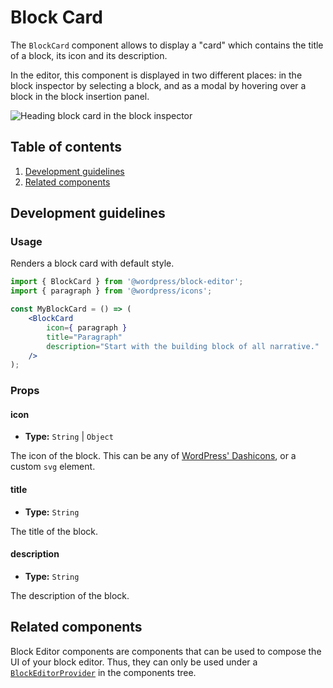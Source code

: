 # Block Card

The `BlockCard` component allows to display a "card" which contains the title of a block, its icon and its description.

In the editor, this component is displayed in two different places: in the block inspector by selecting a block, and as a modal by hovering over a block in the block insertion panel.

![Heading block card in the block inspector](https://make.wordpress.org/core/files/2020/09/screenshot-wordpress.org-2020.09.08-14_19_21.png)

## Table of contents

1. [Development guidelines](#development-guidelines)
2. [Related components](#related-components)

## Development guidelines

### Usage

Renders a block card with default style.

```jsx
import { BlockCard } from '@wordpress/block-editor';
import { paragraph } from '@wordpress/icons';

const MyBlockCard = () => (
	<BlockCard
		icon={ paragraph }
		title="Paragraph"
		description="Start with the building block of all narrative."
	/>
);
```

### Props

#### icon

-   **Type:** `String` | `Object`

The icon of the block. This can be any of [WordPress' Dashicons](https://developer.wordpress.org/resource/dashicons/), or a custom `svg` element.

#### title

-   **Type:** `String`

The title of the block.

#### description

-   **Type:** `String`

The description of the block.

## Related components

Block Editor components are components that can be used to compose the UI of your block editor. Thus, they can only be used under a [`BlockEditorProvider`](https://github.com/WordPress/gutenberg/blob/HEAD/packages/block-editor/src/components/provider/README.md) in the components tree.
